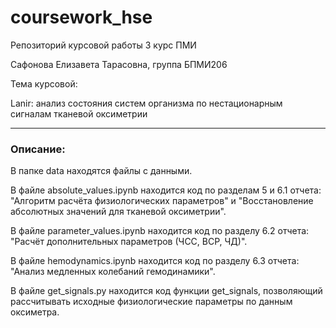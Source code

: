 # coursework_hse
Репозиторий курсовой работы 3 курс ПМИ

Сафонова Елизавета Тарасовна, группа БПМИ206

Тема курсовой:

Lanir: анализ состояния систем организма по нестационарным сигналам тканевой оксиметрии

---
### Описание:

В папке data находятся файлы с данными.

В файле absolute_values.ipynb находится код по разделам 5 и 6.1 отчета: "Алгоритм расчёта физиологических параметров" и "Восстановление абсолютных значений для тканевой оксиметрии".

В файле parameter_values.ipynb находится код по разделу 6.2 отчета: "Расчёт дополнительных параметров (ЧСС, ВСР, ЧД)".

В файле hemodynamics.ipynb находится код по разделу 6.3 отчета: "Анализ медленных колебаний гемодинамики".

В файле get_signals.py находится код функции get_signals, позволяющий рассчитывать исходные физиологические параметры по данным оксиметра.

